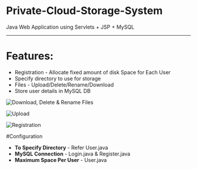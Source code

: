 # Private-Cloud-Storage-System
Java Web Application using Servlets + JSP + MySQL 

***

# Features:
* Registration - Allocate fixed amount of disk Space for Each User
* Specify directory to use for storage
* Files - Upload/Delete/Rename/Download
* Store user details in MySQL DB


![Download, Delete & Rename Files](https://github.com/shreyasjadhav4/Private-Cloud-Storage-System/blob/main/Screenshot%20from%202021-01-28%2009-41-42.png?raw=true)

![Upload](https://github.com/shreyasjadhav4/Private-Cloud-Storage-System/blob/main/Screenshot%20from%202021-01-28%2009-41-14.png?raw=true)

![Registration](https://github.com/shreyasjadhav4/Private-Cloud-Storage-System/blob/main/Screenshot%20from%202021-01-28%2009-42-06.png?raw=true)



#Configuration
* **To Specify Directory** - Refer User.java  
* **MySQL Connection** - Login.java & Register.java
* **Maximum Space Per User** - User.java
